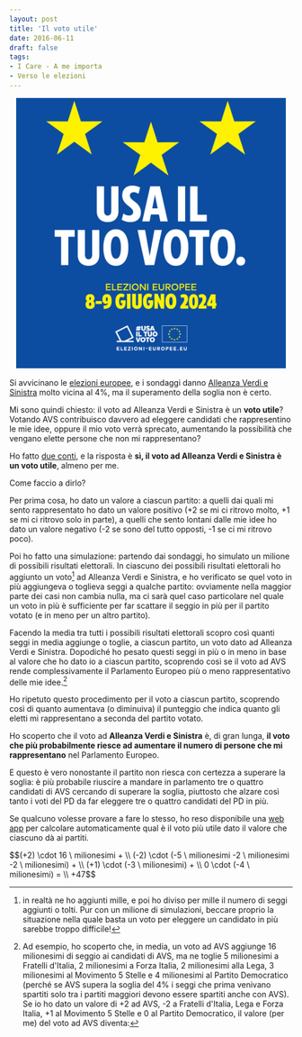 ```yaml
---
layout: post
title: 'Il voto utile'
date: 2016-06-11
draft: false
tags: 
- I Care - A me importa
- Verso le elezioni
---
```


<div class="figura" style="text-align: center">
    <img src="/assets/use_your_vote.jpg" alt= "Usa il tuo voto" style="width: 480px;" />
</div>

Si avvicinano le [elezioni europee](https://elections.europa.eu/it/), e i sondaggi danno [Alleanza Verdi e Sinistra](https://verdisinistra.it/) molto vicina al 4%, ma il superamento della soglia non è certo.

Mi sono quindi chiesto: il voto ad Alleanza Verdi e Sinistra è un **voto utile**? Votando AVS contribuisco davvero ad eleggere candidati che rappresentino le mie idee, oppure il mio voto verrà sprecato, aumentando la possibilità che vengano elette persone che non mi rappresentano?

Ho fatto [due conti](https://fornaeffe.github.io/valore_voto), e la risposta è **sì, il voto ad Alleanza Verdi e Sinistra è un voto utile**, almeno per me.

Come faccio a dirlo?

Per prima cosa, ho dato un valore a ciascun partito: a quelli dai quali mi sento rappresentato ho dato un valore positivo (+2 se mi ci ritrovo molto, +1 se mi ci ritrovo solo in parte), a quelli che sento lontani dalle mie idee ho dato un valore negativo (-2 se sono del tutto opposti, -1 se ci mi ritrovo poco).

Poi ho fatto una simulazione: partendo dai sondaggi, ho simulato un milione di possibili risultati elettorali. In ciascuno dei possibili risultati elettorali ho aggiunto un voto[^1] ad Alleanza Verdi e Sinistra, e ho verificato se quel voto in più aggiungeva o toglieva seggi a qualche partito: ovviamente nella maggior parte dei casi non cambia nulla, ma ci sarà quel caso particolare nel quale un voto in più è sufficiente per far scattare il seggio in più per il partito votato (e in meno per un altro partito).

Facendo la media tra tutti i possibili risultati elettorali scopro così quanti seggi in media aggiunge o toglie, a ciascun partito, un voto dato ad Alleanza Verdi e Sinistra. Dopodiché ho pesato questi seggi in più o in meno in base al valore che ho dato io a ciascun partito, scoprendo così se il voto ad AVS rende complessivamente il Parlamento Europeo più o meno rappresentativo delle mie idee.[^2]

Ho ripetuto questo procedimento per il voto a ciascun partito, scoprendo così di quanto aumentava (o diminuiva) il punteggio che indica quanto gli eletti mi rappresentano a seconda del partito votato.

Ho scoperto che il voto ad **Alleanza Verdi e Sinistra** è, di gran lunga, **il voto che più probabilmente riesce ad aumentare il numero di persone che mi rappresentano** nel Parlamento Europeo.

E questo è vero nonostante il partito non riesca con certezza a superare la soglia: è più probabile riuscire a mandare in parlamento tre o quattro candidati di AVS cercando di superare la soglia, piuttosto che alzare così tanto i voti del PD da far eleggere tre o quattro candidati del PD in più.

Se qualcuno volesse provare a fare lo stesso, ho reso disponibile una [web app](https://fornaeffe.github.io/valore_voto) per calcolare automaticamente qual è il voto più utile dato il valore che ciascuno dà ai partiti.


[^1]: in realtà ne ho aggiunti mille, e poi ho diviso per mille il numero di seggi aggiunti o tolti. Pur con un milione di simulazioni, beccare proprio la situazione nella quale basta un voto per eleggere un candidato in più sarebbe troppo difficile!

[^2]: Ad esempio, ho scoperto che, in media, un voto ad AVS aggiunge 16 milionesimi di seggio ai candidati di AVS, ma ne toglie 5 milionesimi a Fratelli d'Italia, 2 milionesimi a Forza Italia, 2 milionesimi alla Lega, 3 milionesimi al Movimento 5 Stelle e 4 milionesimi al Partito Democratico (perché se AVS supera la soglia del 4% i seggi che prima venivano spartiti solo tra i partiti maggiori devono essere spartiti anche con AVS). Se io ho dato un valore di +2 ad AVS, -2 a Fratelli d'Italia, Lega e Forza Italia, +1 al Movimento 5 Stelle e 0 al Partito Democratico, il valore (per me) del voto ad AVS diventa:

<div>$$(+2) \cdot 16 \ milionesimi + \\
(-2) \cdot (-5 \ milionesimi -2 \ milionesimi -2 \ milionesimi) + \\
(+1) \cdot (-3 \ milionesimi) + \\
0 \cdot (-4 \ milionesimi) = \\
+47$$</div>



